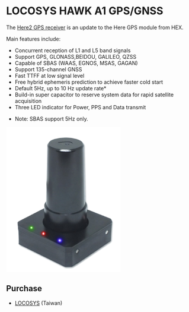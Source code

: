 # LOCOSYS HAWK A1 GPS/GNSS

The [Here2 GPS receiver](http://www.proficnc.com/all-products/152-gps-module.html) is an update to the Here GPS module from HEX.

Main features include:
- Concurrent reception of L1 and L5 band signals
- Support GPS, GLONASS,BEIDOU, GALILEO, QZSS
- Capable of SBAS (WAAS, EGNOS, MSAS, GAGAN)
- Support 135-channel GNSS
- Fast TTFF at low signal level
- Free hybrid ephemeris prediction to achieve faster cold start
- Default 5Hz, up to 10 Hz update rate*
- Build-in super capacitor to reserve system data for rapid satellite acquisition
- Three LED indicator for Power, PPS and Data transmit
* Note: SBAS support 5Hz only.


<img src="../../assets/hardware/gps/locosys_hawk_a1_gps.png" />


## Purchase

* [LOCOSYS](https://www.locosystech.com/en/product/hawk-a1-LU23031-V2.html) (Taiwan)
